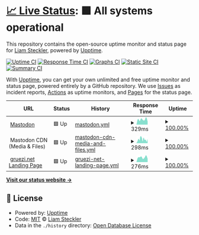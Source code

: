 # [📈 Live Status](https://demo.upptime.js.org): <!--live status--> **🟩 All systems operational**

This repository contains the open-source uptime monitor and status page for [Liam Steckler](https://liamsteckler.com), powered by [Upptime](https://github.com/upptime/upptime).

[![Uptime CI](https://github.com/buckbanzai/status-gruezi-net/workflows/Uptime%20CI/badge.svg)](https://github.com/buckbanzai/status-gruezi-net/actions?query=workflow%3A%22Uptime+CI%22)
[![Response Time CI](https://github.com/buckbanzai/status-gruezi-net/workflows/Response%20Time%20CI/badge.svg)](https://github.com/buckbanzai/status-gruezi-net/actions?query=workflow%3A%22Response+Time+CI%22)
[![Graphs CI](https://github.com/buckbanzai/status-gruezi-net/workflows/Graphs%20CI/badge.svg)](https://github.com/buckbanzai/status-gruezi-net/actions?query=workflow%3A%22Graphs+CI%22)
[![Static Site CI](https://github.com/buckbanzai/status-gruezi-net/workflows/Static%20Site%20CI/badge.svg)](https://github.com/buckbanzai/status-gruezi-net/actions?query=workflow%3A%22Static+Site+CI%22)
[![Summary CI](https://github.com/buckbanzai/status-gruezi-net/workflows/Summary%20CI/badge.svg)](https://github.com/buckbanzai/status-gruezi-net/actions?query=workflow%3A%22Summary+CI%22)

With [Upptime](https://upptime.js.org), you can get your own unlimited and free uptime monitor and status page, powered entirely by a GitHub repository. We use [Issues](https://github.com/buckbanzai/status-gruezi-net/issues) as incident reports, [Actions](https://github.com/buckbanzai/status-gruezi-net/actions) as uptime monitors, and [Pages](https://demo.upptime.js.org) for the status page.

<!--start: status pages-->
<!-- This summary is generated by Upptime (https://github.com/upptime/upptime) -->
<!-- Do not edit this manually, your changes will be overwritten -->
<!-- prettier-ignore -->
| URL | Status | History | Response Time | Uptime |
| --- | ------ | ------- | ------------- | ------ |
| <img alt="" src="https://icons.duckduckgo.com/ip3/mastodon.gruezi.net.ico" height="13"> [Mastodon](https://mastodon.gruezi.net) | 🟩 Up | [mastodon.yml](https://github.com/buckbanzai/status-gruezi-net/commits/HEAD/history/mastodon.yml) | <details><summary><img alt="Response time graph" src="./graphs/mastodon/response-time-week.png" height="20"> 329ms</summary><br><a href="https://status.gruezi.net/history/mastodon"><img alt="Response time 392" src="https://img.shields.io/endpoint?url=https%3A%2F%2Fraw.githubusercontent.com%2Fbuckbanzai%2Fstatus-gruezi-net%2FHEAD%2Fapi%2Fmastodon%2Fresponse-time.json"></a><br><a href="https://status.gruezi.net/history/mastodon"><img alt="24-hour response time 201" src="https://img.shields.io/endpoint?url=https%3A%2F%2Fraw.githubusercontent.com%2Fbuckbanzai%2Fstatus-gruezi-net%2FHEAD%2Fapi%2Fmastodon%2Fresponse-time-day.json"></a><br><a href="https://status.gruezi.net/history/mastodon"><img alt="7-day response time 329" src="https://img.shields.io/endpoint?url=https%3A%2F%2Fraw.githubusercontent.com%2Fbuckbanzai%2Fstatus-gruezi-net%2FHEAD%2Fapi%2Fmastodon%2Fresponse-time-week.json"></a><br><a href="https://status.gruezi.net/history/mastodon"><img alt="30-day response time 337" src="https://img.shields.io/endpoint?url=https%3A%2F%2Fraw.githubusercontent.com%2Fbuckbanzai%2Fstatus-gruezi-net%2FHEAD%2Fapi%2Fmastodon%2Fresponse-time-month.json"></a><br><a href="https://status.gruezi.net/history/mastodon"><img alt="1-year response time 387" src="https://img.shields.io/endpoint?url=https%3A%2F%2Fraw.githubusercontent.com%2Fbuckbanzai%2Fstatus-gruezi-net%2FHEAD%2Fapi%2Fmastodon%2Fresponse-time-year.json"></a></details> | <details><summary><a href="https://status.gruezi.net/history/mastodon">100.00%</a></summary><a href="https://status.gruezi.net/history/mastodon"><img alt="All-time uptime 99.99%" src="https://img.shields.io/endpoint?url=https%3A%2F%2Fraw.githubusercontent.com%2Fbuckbanzai%2Fstatus-gruezi-net%2FHEAD%2Fapi%2Fmastodon%2Fuptime.json"></a><br><a href="https://status.gruezi.net/history/mastodon"><img alt="24-hour uptime 100.00%" src="https://img.shields.io/endpoint?url=https%3A%2F%2Fraw.githubusercontent.com%2Fbuckbanzai%2Fstatus-gruezi-net%2FHEAD%2Fapi%2Fmastodon%2Fuptime-day.json"></a><br><a href="https://status.gruezi.net/history/mastodon"><img alt="7-day uptime 100.00%" src="https://img.shields.io/endpoint?url=https%3A%2F%2Fraw.githubusercontent.com%2Fbuckbanzai%2Fstatus-gruezi-net%2FHEAD%2Fapi%2Fmastodon%2Fuptime-week.json"></a><br><a href="https://status.gruezi.net/history/mastodon"><img alt="30-day uptime 100.00%" src="https://img.shields.io/endpoint?url=https%3A%2F%2Fraw.githubusercontent.com%2Fbuckbanzai%2Fstatus-gruezi-net%2FHEAD%2Fapi%2Fmastodon%2Fuptime-month.json"></a><br><a href="https://status.gruezi.net/history/mastodon"><img alt="1-year uptime 100.00%" src="https://img.shields.io/endpoint?url=https%3A%2F%2Fraw.githubusercontent.com%2Fbuckbanzai%2Fstatus-gruezi-net%2FHEAD%2Fapi%2Fmastodon%2Fuptime-year.json"></a></details>
| <img alt="" src="https://icons.duckduckgo.com/ip3/null.ico" height="13"> Mastodon CDN (Media & Files) | 🟩 Up | [mastodon-cdn-media-and-files.yml](https://github.com/buckbanzai/status-gruezi-net/commits/HEAD/history/mastodon-cdn-media-and-files.yml) | <details><summary><img alt="Response time graph" src="./graphs/mastodon-cdn-media-and-files/response-time-week.png" height="20"> 298ms</summary><br><a href="https://status.gruezi.net/history/mastodon-cdn-media-and-files"><img alt="Response time 321" src="https://img.shields.io/endpoint?url=https%3A%2F%2Fraw.githubusercontent.com%2Fbuckbanzai%2Fstatus-gruezi-net%2FHEAD%2Fapi%2Fmastodon-cdn-media-and-files%2Fresponse-time.json"></a><br><a href="https://status.gruezi.net/history/mastodon-cdn-media-and-files"><img alt="24-hour response time 323" src="https://img.shields.io/endpoint?url=https%3A%2F%2Fraw.githubusercontent.com%2Fbuckbanzai%2Fstatus-gruezi-net%2FHEAD%2Fapi%2Fmastodon-cdn-media-and-files%2Fresponse-time-day.json"></a><br><a href="https://status.gruezi.net/history/mastodon-cdn-media-and-files"><img alt="7-day response time 298" src="https://img.shields.io/endpoint?url=https%3A%2F%2Fraw.githubusercontent.com%2Fbuckbanzai%2Fstatus-gruezi-net%2FHEAD%2Fapi%2Fmastodon-cdn-media-and-files%2Fresponse-time-week.json"></a><br><a href="https://status.gruezi.net/history/mastodon-cdn-media-and-files"><img alt="30-day response time 240" src="https://img.shields.io/endpoint?url=https%3A%2F%2Fraw.githubusercontent.com%2Fbuckbanzai%2Fstatus-gruezi-net%2FHEAD%2Fapi%2Fmastodon-cdn-media-and-files%2Fresponse-time-month.json"></a><br><a href="https://status.gruezi.net/history/mastodon-cdn-media-and-files"><img alt="1-year response time 318" src="https://img.shields.io/endpoint?url=https%3A%2F%2Fraw.githubusercontent.com%2Fbuckbanzai%2Fstatus-gruezi-net%2FHEAD%2Fapi%2Fmastodon-cdn-media-and-files%2Fresponse-time-year.json"></a></details> | <details><summary><a href="https://status.gruezi.net/history/mastodon-cdn-media-and-files">100.00%</a></summary><a href="https://status.gruezi.net/history/mastodon-cdn-media-and-files"><img alt="All-time uptime 99.95%" src="https://img.shields.io/endpoint?url=https%3A%2F%2Fraw.githubusercontent.com%2Fbuckbanzai%2Fstatus-gruezi-net%2FHEAD%2Fapi%2Fmastodon-cdn-media-and-files%2Fuptime.json"></a><br><a href="https://status.gruezi.net/history/mastodon-cdn-media-and-files"><img alt="24-hour uptime 100.00%" src="https://img.shields.io/endpoint?url=https%3A%2F%2Fraw.githubusercontent.com%2Fbuckbanzai%2Fstatus-gruezi-net%2FHEAD%2Fapi%2Fmastodon-cdn-media-and-files%2Fuptime-day.json"></a><br><a href="https://status.gruezi.net/history/mastodon-cdn-media-and-files"><img alt="7-day uptime 100.00%" src="https://img.shields.io/endpoint?url=https%3A%2F%2Fraw.githubusercontent.com%2Fbuckbanzai%2Fstatus-gruezi-net%2FHEAD%2Fapi%2Fmastodon-cdn-media-and-files%2Fuptime-week.json"></a><br><a href="https://status.gruezi.net/history/mastodon-cdn-media-and-files"><img alt="30-day uptime 100.00%" src="https://img.shields.io/endpoint?url=https%3A%2F%2Fraw.githubusercontent.com%2Fbuckbanzai%2Fstatus-gruezi-net%2FHEAD%2Fapi%2Fmastodon-cdn-media-and-files%2Fuptime-month.json"></a><br><a href="https://status.gruezi.net/history/mastodon-cdn-media-and-files"><img alt="1-year uptime 100.00%" src="https://img.shields.io/endpoint?url=https%3A%2F%2Fraw.githubusercontent.com%2Fbuckbanzai%2Fstatus-gruezi-net%2FHEAD%2Fapi%2Fmastodon-cdn-media-and-files%2Fuptime-year.json"></a></details>
| <img alt="" src="https://icons.duckduckgo.com/ip3/gruezi.net.ico" height="13"> [gruezi.net Landing Page](https://gruezi.net) | 🟩 Up | [gruezi-net-landing-page.yml](https://github.com/buckbanzai/status-gruezi-net/commits/HEAD/history/gruezi-net-landing-page.yml) | <details><summary><img alt="Response time graph" src="./graphs/gruezi-net-landing-page/response-time-week.png" height="20"> 276ms</summary><br><a href="https://status.gruezi.net/history/gruezi-net-landing-page"><img alt="Response time 293" src="https://img.shields.io/endpoint?url=https%3A%2F%2Fraw.githubusercontent.com%2Fbuckbanzai%2Fstatus-gruezi-net%2FHEAD%2Fapi%2Fgruezi-net-landing-page%2Fresponse-time.json"></a><br><a href="https://status.gruezi.net/history/gruezi-net-landing-page"><img alt="24-hour response time 195" src="https://img.shields.io/endpoint?url=https%3A%2F%2Fraw.githubusercontent.com%2Fbuckbanzai%2Fstatus-gruezi-net%2FHEAD%2Fapi%2Fgruezi-net-landing-page%2Fresponse-time-day.json"></a><br><a href="https://status.gruezi.net/history/gruezi-net-landing-page"><img alt="7-day response time 276" src="https://img.shields.io/endpoint?url=https%3A%2F%2Fraw.githubusercontent.com%2Fbuckbanzai%2Fstatus-gruezi-net%2FHEAD%2Fapi%2Fgruezi-net-landing-page%2Fresponse-time-week.json"></a><br><a href="https://status.gruezi.net/history/gruezi-net-landing-page"><img alt="30-day response time 283" src="https://img.shields.io/endpoint?url=https%3A%2F%2Fraw.githubusercontent.com%2Fbuckbanzai%2Fstatus-gruezi-net%2FHEAD%2Fapi%2Fgruezi-net-landing-page%2Fresponse-time-month.json"></a><br><a href="https://status.gruezi.net/history/gruezi-net-landing-page"><img alt="1-year response time 294" src="https://img.shields.io/endpoint?url=https%3A%2F%2Fraw.githubusercontent.com%2Fbuckbanzai%2Fstatus-gruezi-net%2FHEAD%2Fapi%2Fgruezi-net-landing-page%2Fresponse-time-year.json"></a></details> | <details><summary><a href="https://status.gruezi.net/history/gruezi-net-landing-page">100.00%</a></summary><a href="https://status.gruezi.net/history/gruezi-net-landing-page"><img alt="All-time uptime 98.26%" src="https://img.shields.io/endpoint?url=https%3A%2F%2Fraw.githubusercontent.com%2Fbuckbanzai%2Fstatus-gruezi-net%2FHEAD%2Fapi%2Fgruezi-net-landing-page%2Fuptime.json"></a><br><a href="https://status.gruezi.net/history/gruezi-net-landing-page"><img alt="24-hour uptime 100.00%" src="https://img.shields.io/endpoint?url=https%3A%2F%2Fraw.githubusercontent.com%2Fbuckbanzai%2Fstatus-gruezi-net%2FHEAD%2Fapi%2Fgruezi-net-landing-page%2Fuptime-day.json"></a><br><a href="https://status.gruezi.net/history/gruezi-net-landing-page"><img alt="7-day uptime 100.00%" src="https://img.shields.io/endpoint?url=https%3A%2F%2Fraw.githubusercontent.com%2Fbuckbanzai%2Fstatus-gruezi-net%2FHEAD%2Fapi%2Fgruezi-net-landing-page%2Fuptime-week.json"></a><br><a href="https://status.gruezi.net/history/gruezi-net-landing-page"><img alt="30-day uptime 100.00%" src="https://img.shields.io/endpoint?url=https%3A%2F%2Fraw.githubusercontent.com%2Fbuckbanzai%2Fstatus-gruezi-net%2FHEAD%2Fapi%2Fgruezi-net-landing-page%2Fuptime-month.json"></a><br><a href="https://status.gruezi.net/history/gruezi-net-landing-page"><img alt="1-year uptime 100.00%" src="https://img.shields.io/endpoint?url=https%3A%2F%2Fraw.githubusercontent.com%2Fbuckbanzai%2Fstatus-gruezi-net%2FHEAD%2Fapi%2Fgruezi-net-landing-page%2Fuptime-year.json"></a></details>

<!--end: status pages-->

[**Visit our status website →**](https://demo.upptime.js.org)

## 📄 License

- Powered by: [Upptime](https://github.com/upptime/upptime)
- Code: [MIT](./LICENSE) © [Liam Steckler](https://liamsteckler.com)
- Data in the `./history` directory: [Open Database License](https://opendatacommons.org/licenses/odbl/1-0/)
